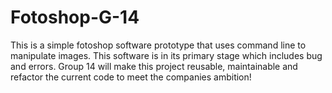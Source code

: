 # Fotoshop-G-14
This is a simple fotoshop software prototype that uses command line to manipulate images. This software is in its primary stage which includes bug and errors. Group 14 will make this project reusable, maintainable and refactor the current code to meet the companies ambition!

